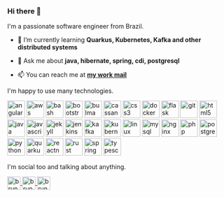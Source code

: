 ### Hi there 👋

I'm a passionate software engineer from Brazil.

- 🌱 I’m currently learning **Quarkus, Kubernetes, Kafka and other distributed systems**

- 💬 Ask me about **java, hibernate, spring, cdi, postgresql**

- 📫 You can reach me at **[my work mail](mailto:me@brunoleonardo.dev)**

I'm happy to use many technologies.

<p align="left">
  <img src="https://devicons.github.io/devicon/devicon.git/icons/angularjs/angularjs-original.svg" alt="angular" width="40" height="40" />
  <img src="https://devicons.github.io/devicon/devicon.git/icons/amazonwebservices/amazonwebservices-original-wordmark.svg" alt="aws" width="40" height="40" />
  <img src="https://www.vectorlogo.zone/logos/gnu_bash/gnu_bash-icon.svg" alt="bash" width="40" height="40" />
  <img src="https://devicons.github.io/devicon/devicon.git/icons/bootstrap/bootstrap-plain.svg" alt="bootstrap" width="40" height="40" />
  <img src="https://raw.githubusercontent.com/gilbarbara/logos/804dc257b59e144eaca5bc6ffd16949752c6f789/logos/bulma.svg" alt="bulma" width="40" height="40" />
  <img src="https://www.vectorlogo.zone/logos/apache_cassandra/apache_cassandra-icon.svg" alt="cassandra" width="40" height="40" />
  <img src="https://devicons.github.io/devicon/devicon.git/icons/css3/css3-original-wordmark.svg" alt="css3" width="40" height="40" />
  <img src="https://devicons.github.io/devicon/devicon.git/icons/docker/docker-original-wordmark.svg" alt="docker" width="40" height="40" />
  <img src="https://www.vectorlogo.zone/logos/pocoo_flask/pocoo_flask-icon.svg" alt="flask" width="40" height="40" />
  <img src="https://www.vectorlogo.zone/logos/git-scm/git-scm-icon.svg" alt="git" width="40" height="40" />
  <img src="https://devicons.github.io/devicon/devicon.git/icons/html5/html5-original-wordmark.svg" alt="html5" width="40" height="40" />
  <img src="https://devicons.github.io/devicon/devicon.git/icons/java/java-original-wordmark.svg" alt="java" width="40" height="40" />
  <img src="https://devicons.github.io/devicon/devicon.git/icons/javascript/javascript-original.svg" alt="javascript" width="40" height="40" />
  <img src="https://www.vectorlogo.zone/logos/jekyllrb/jekyllrb-icon.svg" alt="jekyll" width="40" height="40" />
  <img src="https://www.vectorlogo.zone/logos/jenkins/jenkins-icon.svg" alt="jenkins" width="40" height="40" />
  <img src="https://www.vectorlogo.zone/logos/apache_kafka/apache_kafka-icon.svg" alt="kafka" width="40" height="40" />
  <img src="https://www.vectorlogo.zone/logos/kubernetes/kubernetes-icon.svg" alt="kubernetes" width="40" height="40" />
  <img src="https://devicons.github.io/devicon/devicon.git/icons/linux/linux-original.svg" alt="linux" width="40" height="40" />
  <img src="https://devicons.github.io/devicon/devicon.git/icons/mysql/mysql-original-wordmark.svg" alt="mysql" width="40" height="40" />
  <img src="https://devicons.github.io/devicon/devicon.git/icons/nginx/nginx-original.svg" alt="nginx" width="40" height="40" />
  <img src="https://devicons.github.io/devicon/devicon.git/icons/php/php-original.svg" alt="php" width="40" height="40" />
  <img src="https://devicons.github.io/devicon/devicon.git/icons/postgresql/postgresql-original-wordmark.svg" alt="postgresql" width="40" height="40" />
  <img src="https://devicons.github.io/devicon/devicon.git/icons/python/python-original.svg" alt="python" width="40" height="40" />
  <img src="https://design.jboss.org/quarkus/logo/final/SVG/quarkus_icon_rgb_default.svg" alt="quarkus" width="40" height="40" />
  <img src="https://reactnative.dev/img/header_logo.svg" alt="reactnative" width="40" height="40" />
  <img src="https://devicons.github.io/devicon/devicon.git/icons/rust/rust-plain.svg" alt="rust" width="40" height="40" />
  <img src="https://www.vectorlogo.zone/logos/springio/springio-icon.svg" alt="spring" width="40" height="40" />
  <img src="https://devicons.github.io/devicon/devicon.git/icons/typescript/typescript-original.svg" alt="typescript" width="40" height="40" />
</p>

I'm social too and talking about anything.

<p align="left">
  <a href="https://dev.to/brunolmfg" target="blank">
    <img align="center" src="https://cdn.jsdelivr.net/npm/simple-icons@3.0.1/icons/dev-dot-to.svg" alt="brunolmfg" height="30" width="30" />
  </a>
  <a href="https://twitter.com/brunolmfg" target="blank">
    <img align="center" src="https://cdn.jsdelivr.net/npm/simple-icons@3.0.1/icons/twitter.svg" alt="brunolmfg" height="30" width="30" />
  </a>
  <a href="https://linkedin.com/in/brunolmfg" target="blank">
    <img align="center" src="https://cdn.jsdelivr.net/npm/simple-icons@3.0.1/icons/linkedin.svg" alt="brunolmfg" height="30" width="30" />
  </a>
</p>

